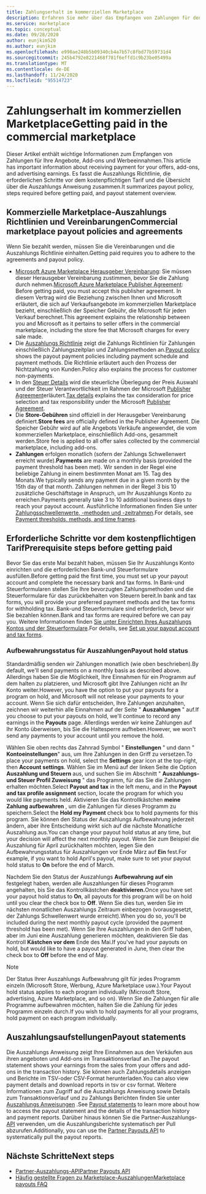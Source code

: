```yaml
---
title: Zahlungserhalt im kommerziellen Marketplace
description: Erfahren Sie mehr über das Empfangen von Zahlungen für den Gewinn in der kommerziellen Marketplace-Azure Marketplace. Umfasst Auszahlungs Richtlinien, Auszahlungsstatus-und Auszahlungs Anweisungen.
ms.service: marketplace
ms.topic: conceptual
ms.date: 09/28/2020
author: eunjkim520
ms.author: eunjkim
ms.openlocfilehash: e998ae248b5b09340cb4a7b57c8fbd77b59731d4
ms.sourcegitcommit: 245b4792e8221468f781f6effd1c9b23be05499a
ms.translationtype: MT
ms.contentlocale: de-DE
ms.lasthandoff: 11/24/2020
ms.locfileid: "95514723"
---
```

# <a name="getting-paid-in-the-commercial-marketplace"></a><span data-ttu-id="a580d-104">Zahlungserhalt im kommerziellen Marketplace</span><span class="sxs-lookup"><span data-stu-id="a580d-104">Getting paid in the commercial marketplace</span></span>

<span data-ttu-id="a580d-105">Dieser Artikel enthält wichtige Informationen zum Empfangen von Zahlungen für Ihre Angebote, Add-ons und Werbeeinnahmen.</span><span class="sxs-lookup"><span data-stu-id="a580d-105">This article has important information about receiving payment for your offers, add-ons, and advertising earnings.</span></span> <span data-ttu-id="a580d-106">Es fasst die Auszahlungs Richtlinie, die erforderlichen Schritte vor dem kostenpflichtigen Tarif und die Übersicht über die Auszahlungs Anweisung zusammen.</span><span class="sxs-lookup"><span data-stu-id="a580d-106">It summarizes payout policy, steps required before getting paid, and payout statement overview.</span></span>

## <a name="commercial-marketplace-payout-policies-and-agreements"></a><span data-ttu-id="a580d-107">Kommerzielle Marketplace-Auszahlungs Richtlinien und Vereinbarungen</span><span class="sxs-lookup"><span data-stu-id="a580d-107">Commercial marketplace payout policies and agreements</span></span>

<span data-ttu-id="a580d-108">Wenn Sie bezahlt werden, müssen Sie die Vereinbarungen und die Auszahlungs Richtlinie einhalten.</span><span class="sxs-lookup"><span data-stu-id="a580d-108">Getting paid requires you to adhere to the agreements and payout policy.</span></span>

- <span data-ttu-id="a580d-109">[Microsoft Azure Marketplace Herausgeber Vereinbarung](https://go.microsoft.com/fwlink/p/?LinkID=699560): Sie müssen dieser Herausgeber Vereinbarung zustimmen, bevor Sie die Zahlung durch nehmen.</span><span class="sxs-lookup"><span data-stu-id="a580d-109">[Microsoft Azure Marketplace Publisher Agreement](https://go.microsoft.com/fwlink/p/?LinkID=699560):  Before getting paid, you must accept this publisher agreement.</span></span> <span data-ttu-id="a580d-110">In diesem Vertrag wird die Beziehung zwischen Ihnen und Microsoft erläutert, die sich auf Verkaufsangebote im kommerziellen Marketplace bezieht, einschließlich der Speicher Gebühr, die Microsoft für jeden Verkauf berechnet.</span><span class="sxs-lookup"><span data-stu-id="a580d-110">This agreement explains the relationship between you and Microsoft as it pertains to seller offers in the commercial marketplace, including the store fee that Microsoft charges for every sale made.</span></span>
- <span data-ttu-id="a580d-111">Die [Auszahlungs Richtlinie](payout-policy-details.md) zeigt die Zahlungs Richtlinien für Zahlungen einschließlich Zahlungszeitplan und Zahlungsmethoden an.</span><span class="sxs-lookup"><span data-stu-id="a580d-111">[Payout policy](payout-policy-details.md) shows the payout payment policies including payment schedule and payment methods.</span></span> <span data-ttu-id="a580d-112">Die Richtlinie erläutert auch den Prozess der Nichtzahlung von Kunden.</span><span class="sxs-lookup"><span data-stu-id="a580d-112">Policy also explains the process for customer non-payments.</span></span>
- <span data-ttu-id="a580d-113">In den [Steuer Details](tax-details-marketplace.md) wird die steuerliche Überlegung der Preis Auswahl und der Steuer Verantwortlichkeit im Rahmen der Microsoft [Publisher Agreement](https://go.microsoft.com/fwlink/p/?LinkID=699560)erläutert.</span><span class="sxs-lookup"><span data-stu-id="a580d-113">[Tax details](tax-details-marketplace.md) explains the tax consideration for price selection and tax responsibility under the Microsoft [Publisher Agreement](https://go.microsoft.com/fwlink/p/?LinkID=699560).</span></span>
- <span data-ttu-id="a580d-114">Die **Store-Gebühren** sind offiziell in der Herausgeber Vereinbarung definiert.</span><span class="sxs-lookup"><span data-stu-id="a580d-114">**Store fees** are officially defined in the Publisher Agreement.</span></span> <span data-ttu-id="a580d-115">Die Speicher Gebühr wird auf alle Angebots Verkäufe angewendet, die vom kommerziellen Marketplace, einschließlich Add-ons, gesammelt werden.</span><span class="sxs-lookup"><span data-stu-id="a580d-115">Store fee is applied to all offer sales collected by the commercial marketplace, including add-ons.</span></span>
- <span data-ttu-id="a580d-116">**Zahlungen** erfolgen monatlich (sofern der Zahlungs Schwellenwert erreicht wurde).</span><span class="sxs-lookup"><span data-stu-id="a580d-116">**Payments** are made on a monthly basis (provided the payment threshold has been met).</span></span> <span data-ttu-id="a580d-117">Wir senden in der Regel eine beliebige Zahlung in einem bestimmten Monat am 15. Tag des Monats.</span><span class="sxs-lookup"><span data-stu-id="a580d-117">We typically sends any payment due in a given month by the 15th day of that month.</span></span> <span data-ttu-id="a580d-118">Zahlungen nehmen in der Regel 3 bis 10 zusätzliche Geschäftstage in Anspruch, um Ihr Auszahlungs Konto zu erreichen.</span><span class="sxs-lookup"><span data-stu-id="a580d-118">Payments generally take 3 to 10 additional business days to reach your payout account.</span></span> <span data-ttu-id="a580d-119">Ausführliche Informationen finden Sie unter [Zahlungsschwellenwerte, -methoden und -zeitrahmen](payment-thresholds-methods-timeframes.md).</span><span class="sxs-lookup"><span data-stu-id="a580d-119">For details, see [Payment thresholds, methods, and time frames](payment-thresholds-methods-timeframes.md).</span></span>

## <a name="prerequisite-steps-before-getting-paid"></a><span data-ttu-id="a580d-120">Erforderliche Schritte vor dem kostenpflichtigen Tarif</span><span class="sxs-lookup"><span data-stu-id="a580d-120">Prerequisite steps before getting paid</span></span>

<span data-ttu-id="a580d-121">Bevor Sie das erste Mal bezahlt haben, müssen Sie Ihr Auszahlungs Konto einrichten und die erforderlichen Bank-und Steuerformulare ausfüllen.</span><span class="sxs-lookup"><span data-stu-id="a580d-121">Before getting paid the first time, you must set up your payout account and complete the necessary bank and tax forms.</span></span> <span data-ttu-id="a580d-122">In Bank-und Steuerformularen stellen Sie Ihre bevorzugten Zahlungsmethoden und die Steuerformulare für das zurückbehalten von Steuern bereit.</span><span class="sxs-lookup"><span data-stu-id="a580d-122">In bank and tax forms, you will provide your preferred payment methods and the tax forms for withholding tax.</span></span> <span data-ttu-id="a580d-123">Bank-und Steuerformulare sind erforderlich, bevor wir Sie bezahlen können.</span><span class="sxs-lookup"><span data-stu-id="a580d-123">Bank and tax forms are required before we can pay you.</span></span> <span data-ttu-id="a580d-124">Weitere Informationen finden [Sie unter Einrichten Ihres Auszahlungs Kontos und der Steuerformulare](set-up-your-payout-account.md).</span><span class="sxs-lookup"><span data-stu-id="a580d-124">For details, see [Set up your payout account and tax forms](set-up-your-payout-account.md).</span></span>

### <a name="payout-hold-status"></a><span data-ttu-id="a580d-125">Aufbewahrungsstatus für Auszahlungen</span><span class="sxs-lookup"><span data-stu-id="a580d-125">Payout hold status</span></span>

<span data-ttu-id="a580d-126">Standardmäßig senden wir Zahlungen monatlich (wie oben beschrieben).</span><span class="sxs-lookup"><span data-stu-id="a580d-126">By default, we'll send payments on a monthly basis as described above.</span></span> <span data-ttu-id="a580d-127">Allerdings haben Sie die Möglichkeit, Ihre Einnahmen für ein Programm auf dem halten zu platzieren, und Microsoft gibt Ihre Zahlungen nicht an Ihr Konto weiter.</span><span class="sxs-lookup"><span data-stu-id="a580d-127">However, you have the option to put your payouts for a program on hold, and Microsoft will not release your payments to your account.</span></span> <span data-ttu-id="a580d-128">Wenn Sie sich dafür entscheiden, Ihre Zahlungen anzuhalten, zeichnen wir weiterhin alle Einnahmen auf der Seite " **Auszahlungen** " auf.</span><span class="sxs-lookup"><span data-stu-id="a580d-128">If you choose to put your payouts on hold, we'll continue to record any earnings in the **Payouts** page.</span></span> <span data-ttu-id="a580d-129">Allerdings werden wir keine Zahlungen auf Ihr Konto überweisen, bis Sie die Haltesperre aufheben.</span><span class="sxs-lookup"><span data-stu-id="a580d-129">However, we won't send any payments to your account until you remove the hold.</span></span>

<span data-ttu-id="a580d-130">Wählen Sie oben rechts das Zahnrad Symbol " **Einstellungen** " und dann " **Kontoeinstellungen**" aus, um Ihre Zahlungen in den Griff zu versetzen.</span><span class="sxs-lookup"><span data-stu-id="a580d-130">To place your payments on hold, select the **Settings** gear icon at the top-right, then **Account settings**.</span></span> <span data-ttu-id="a580d-131">Wählen Sie im Menü auf der linken Seite die Option **Auszahlung und Steuern** aus, und suchen Sie im Abschnitt " **Auszahlungs-und Steuer Profil Zuweisung** " das Programm, für das Sie die Zahlungen erhalten möchten.</span><span class="sxs-lookup"><span data-stu-id="a580d-131">Select **Payout and tax** in the left menu, and in the **Payout and tax profile assignment** section, locate the program for which you would like payments held.</span></span> <span data-ttu-id="a580d-132">Aktivieren Sie das Kontrollkästchen **meine Zahlung aufbewahren** , um die Zahlungen für dieses Programm zu speichern.</span><span class="sxs-lookup"><span data-stu-id="a580d-132">Select the **Hold my Payment** check box to hold payments for this program.</span></span> <span data-ttu-id="a580d-133">Sie können den Status der Auszahlungs Aufbewahrung jederzeit ändern, aber ihre Entscheidung wirkt sich auf die nächste Monatliche Auszahlung aus.</span><span class="sxs-lookup"><span data-stu-id="a580d-133">You can change your payout hold status at any time, but your decision will affect the next monthly payout.</span></span> <span data-ttu-id="a580d-134">Wenn Sie zum Beispiel die Auszahlung für April zurückhalten möchten, legen Sie den Aufbewahrungsstatus für Auszahlungen vor Ende März auf **Ein** fest.</span><span class="sxs-lookup"><span data-stu-id="a580d-134">For example, if you want to hold April's payout, make sure to set your payout hold status to **On** before the end of March.</span></span>

<span data-ttu-id="a580d-135">Nachdem Sie den Status der Auszahlungs **Aufbewahrung auf ein** festgelegt haben, werden alle Auszahlungen für dieses Programm angehalten, bis Sie das Kontrollkästchen **deaktivieren.**</span><span class="sxs-lookup"><span data-stu-id="a580d-135">Once you have set your payout hold status to **On**, all payouts for this program will be on hold until you clear the check box to **Off**.</span></span> <span data-ttu-id="a580d-136">Wenn Sie dies tun, werden Sie im nächsten monatlichen Auszahlungs Zeitraum einbezogen (vorausgesetzt, der Zahlungs Schwellenwert wurde erreicht).</span><span class="sxs-lookup"><span data-stu-id="a580d-136">When you do so, you'll be included during the next monthly payout cycle (provided the payment threshold has been met).</span></span> <span data-ttu-id="a580d-137">Wenn Sie Ihre Auszahlungen in den Griff haben, aber im Juni eine Auszahlung generieren möchten, deaktivieren Sie das Kontroll **Kästchen vor dem** Ende des Mai.</span><span class="sxs-lookup"><span data-stu-id="a580d-137">If you've had your payouts on hold, but would like to have a payout generated in June, then clear the check box to **Off** before the end of May.</span></span>

>[!Note]
> <span data-ttu-id="a580d-138">Der Status Ihrer Auszahlungs Aufbewahrung gilt für jedes Programm einzeln (Microsoft Store, Werbung, Azure Marketplace usw.).</span><span class="sxs-lookup"><span data-stu-id="a580d-138">Your Payout hold status applies to each program individually (Microsoft Store, advertising, Azure Marketplace, and so on).</span></span> <span data-ttu-id="a580d-139">Wenn Sie die Zahlungen für alle Programme aufbewahren möchten, halten Sie die Zahlung für jedes Programm einzeln durch.</span><span class="sxs-lookup"><span data-stu-id="a580d-139">If you wish to hold payments for all your programs, hold payment on each program individually.</span></span>

## <a name="payout-statements"></a><span data-ttu-id="a580d-140">Auszahlungsaufstellungen</span><span class="sxs-lookup"><span data-stu-id="a580d-140">Payout statements</span></span>

<span data-ttu-id="a580d-141">Die Auszahlungs Anweisung zeigt Ihre Einnahmen aus den Verkäufen aus ihren angeboten und Add-ons im Transaktionsverlauf an.</span><span class="sxs-lookup"><span data-stu-id="a580d-141">The payout statement shows your earnings from the sales from your offers and add-ons in the transaction history.</span></span> <span data-ttu-id="a580d-142">Sie können auch Zahlungsdetails anzeigen und Berichte im TSV-oder CSV-Format herunterladen.</span><span class="sxs-lookup"><span data-stu-id="a580d-142">You can also view payment details and download reports in tsv or csv format.</span></span> <span data-ttu-id="a580d-143">Weitere Informationen zum Zugriff auf die Auszahlungs Anweisung sowie Details zum Transaktionsverlauf und zu Zahlungs Berichten finden Sie unter [Auszahlungs Anweisungen](payout-statement.md) .</span><span class="sxs-lookup"><span data-stu-id="a580d-143">See [Payout statements](payout-statement.md) to learn more about how to access the payout statement and the details of the transaction history and payment reports.</span></span> <span data-ttu-id="a580d-144">Darüber hinaus können Sie die Partner-Auszahlungs- [API](https://apidocs.microsoft.com/services/partnerpayouts) verwenden, um die Auszahlungsberichte systematisch per Pull abzurufen.</span><span class="sxs-lookup"><span data-stu-id="a580d-144">Additionally, you can use the [Partner Payouts API](https://apidocs.microsoft.com/services/partnerpayouts) to systematically pull the payout reports.</span></span>

## <a name="next-steps"></a><span data-ttu-id="a580d-145">Nächste Schritte</span><span class="sxs-lookup"><span data-stu-id="a580d-145">Next steps</span></span>

- [<span data-ttu-id="a580d-146">Partner-Auszahlungs-API</span><span class="sxs-lookup"><span data-stu-id="a580d-146">Partner Payouts API</span></span>](https://apidocs.microsoft.com/services/partnerpayouts)
- [<span data-ttu-id="a580d-147">Häufig gestellte Fragen zu Marketplace-Auszahlungen</span><span class="sxs-lookup"><span data-stu-id="a580d-147">Marketplace payouts FAQ</span></span>](payout-faq.md)

